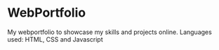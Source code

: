 # WebPortfolio

My webportfolio to showcase my skills and projects online.
Languages used: HTML, CSS and Javascript
